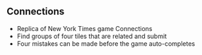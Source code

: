 ## Connections
* Replica of New York Times game Connections
* Find groups of four tiles that are related and submit
* Four mistakes can be made before the game auto-completes
